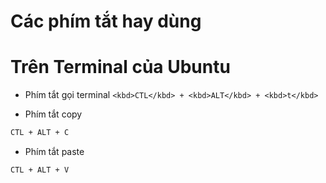 Các phím tắt hay dùng
====================

# Trên Terminal của Ubuntu
- Phím tắt gọi terminal
`<kbd>CTL</kbd> + <kbd>ALT</kbd> + <kbd>t</kbd>`

- Phím tắt copy
```sh
CTL + ALT + C
```
- Phím tắt paste
```sh
CTL + ALT + V
```
